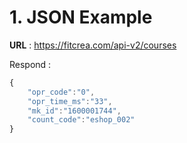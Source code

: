 # 1. JSON Example
**URL** : https://fitcrea.com/api-v2/courses


Respond : 
```javascript
{
    "opr_code":"0",
    "opr_time_ms":"33",
    "mk_id":"1600001744",
    "count_code":"eshop_002"
}
```